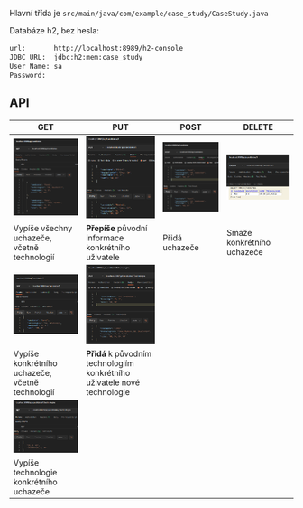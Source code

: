 Hlavní třída je `src/main/java/com/example/case_study/CaseStudy.java`

Databáze h2, bez hesla:

```text
url:       http://localhost:8989/h2-console
JDBC URL:  jdbc:h2:mem:case_study
User Name: sa
Password:  
```

## API

| GET                                             | PUT                                                                      | POST                            | DELETE                              |
|-------------------------------------------------|--------------------------------------------------------------------------|---------------------------------|-------------------------------------|
| ![vypsani_vsech_info](Pic/GET.png)              | ![uprava_uchazece](Pic/PUT.png)                                          | ![pridani_uchazece](Pic/POST.png) | ![smazani_uchazece](Pic/DELETE.png) | 
| Vypíše všechny uchazeče, včetně technologií     | **Přepíše** původní informace konkrétního uživatele                      | Přidá uchazeče                  | Smaže konkrétního uchazeče          |
| ![vypsani_vsech_info](Pic/GET_1.png)            | ![uprava_uchazece](Pic/PUT_1_.png)                                       |                                 |                                     |
| Vypíše konkrétního uchazeče, včetně technologií | **Přidá** k původním technologiím konkrétního uživatele nové technologie |                                 |                                     |
| ![vypsani_vsech_info](Pic/GET_1_.png)           |                                                                          |                                 |                                     |
| Vypíše technologie konkrétního uchazeče         |                                                                          |                                 |                                     |  

